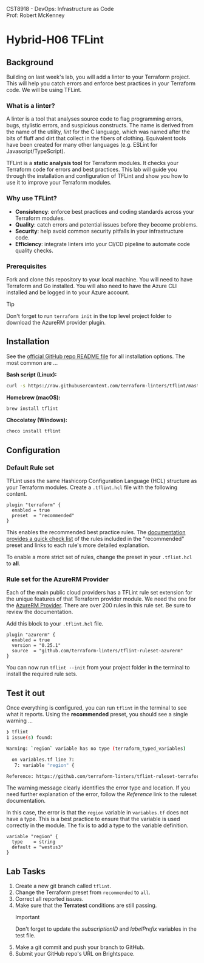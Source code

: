 CST8918 - DevOps: Infrastructure as Code  
Prof: Robert McKenney

# Hybrid-H06 TFLint

## Background

Building on last week's lab, you will add a linter to your Terraform project. This will help you catch errors and enforce best practices in your Terraform code. We will be using TFLint.

### What is a linter?

A linter is a tool that analyses source code to flag programming errors, bugs, stylistic errors, and suspicious constructs. The name is derived from the name of the utility, _lint_ for the C language, which was named after the bits of fluff and dirt that collect in the fibers of clothing. Equivalent tools have been created for many other languages (e.g. ESLint for Javascript/TypeScript).

TFLint is a **static analysis tool** for Terraform modules. It checks your Terraform code for errors and best practices. This lab will guide you through the installation and configuration of TFLint and show you how to use it to improve your Terraform modules.

### Why use TFLint?

- **Consistency**: enforce best practices and coding standards across your Terraform modules.
- **Quality**: catch errors and potential issues before they become problems.
- **Security**: help avoid common security pitfalls in your infrastructure code.
- **Efficiency**: integrate linters into your CI/CD pipeline to automate code quality checks.

### Prerequisites

Fork and clone this repository to your local machine. You will need to have Terraform and Go installed. You will also need to have the Azure CLI installed and be logged in to your Azure account.

> [!TIP]
> Don't forget to run `terraform init` in the top level project folder to download the AzureRM provider plugin.

## Installation

See the [official GitHub repo README file](https://github.com/terraform-linters/tflint?tab=readme-ov-file#installation) for all installation options. The most common are ...

**Bash script (Linux):**

```sh
curl -s https://raw.githubusercontent.com/terraform-linters/tflint/master/install_linux.sh | bash
```

**Homebrew (macOS):**

```sh
brew install tflint
```

**Chocolatey (Windows):**

```sh
choco install tflint
```

## Configuration

### Default Rule set

TFLint uses the same Hashicorp Configuration Language (HCL) structure as your Terraform modules. Create a `.tflint.hcl` file with the following content.

```hcl
plugin "terraform" {
  enabled = true
  preset  = "recommended"
}
```

This enables the recommended best practice rules. The [documentation provides a quick check list](https://github.com/terraform-linters/tflint-ruleset-terraform/blob/main/docs/rules/README.md) of the rules included in the "recommended" preset and links to each rule's more detailed explanation.

To enable a more strict set of rules, change the preset in your `.tflint.hcl` to **all**.

### Rule set for the AzureRM Provider

Each of the main public cloud providers has a TFLint rule set extension for the unique features of that Terraform provider module. We need the one for the [AzureRM Provider](https://github.com/terraform-linters/tflint-ruleset-azurerm). There are over 200 rules in this rule set. Be sure to review the documentation.

Add this block to your `.tflint.hcl` file.

```hcl
plugin "azurerm" {
  enabled = true
  version = "0.25.1"
  source  = "github.com/terraform-linters/tflint-ruleset-azurerm"
}
```

You can now run `tflint --init` from your project folder in the terminal to install the required rule sets.

## Test it out

Once everything is configured, you can run `tflint` in the terminal to see what it reports. Using the **recommended** preset, you should see a single warning ...

```sh
❯ tflint
1 issue(s) found:

Warning: `region` variable has no type (terraform_typed_variables)

  on variables.tf line 7:
   7: variable "region" {

Reference: https://github.com/terraform-linters/tflint-ruleset-terraform/blob/v0.5.0/docs/rules/terraform_typed_variables.md
```

The warning message clearly identifies the error type and location. If you need further explanation of the error, follow the _Reference_ link to the ruleset documentation.

In this case, the error is that the `region` variable in `variables.tf` does not have a type. This is a best practice to ensure that the variable is used correctly in the module. The fix is to add a type to the variable definition.

```hcl
variable "region" {
  type    = string
  default = "westus3"
}
```

## Lab Tasks

1. Create a new git branch called `tflint`.
2. Change the Terraform preset from `recommended` to `all`.
3. Correct all reported issues.
4. Make sure that the **Terratest** conditions are still passing.
   > [!IMPORTANT]
   > Don't forget to update the _subscriptionID_ and _labelPrefix_ variables in the test file.
5. Make a git commit and push your branch to GitHub.
6. Submit your GitHub repo's URL on Brightspace.
